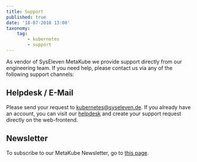 ```yaml
---
title: Support
published: true
date: '18-07-2018 13:00'
taxonomy:
    tag:
        - kubernetes
        - support
---
```


As vendor of SysEleven MetaKube we provide support directly from our engineering team. If you need help, please contact us via any of the following support channels:

## Helpdesk / E-Mail

Please send your request to [kubernetes@syseleven.de](mailto:kubernetes@syseleven.de).
If you already have an account, you can visit our [helpdesk](https://helpdesk.syseleven.de/) and create your support request directly on the web-frontend.

## Newsletter

To subscribe to our MetaKube Newsletter, go to [this page](http://mailings.syseleven.de/f/114065-190267/).

